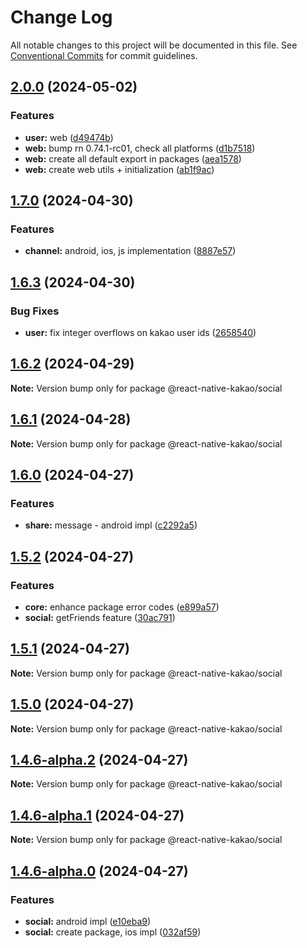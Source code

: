# Change Log

All notable changes to this project will be documented in this file.
See [Conventional Commits](https://conventionalcommits.org) for commit guidelines.

## [2.0.0](https://github.com/mym0404/react-native-kakao/compare/v1.7.0...v2.0.0) (2024-05-02)

### Features

* **user:** web ([d49474b](https://github.com/mym0404/react-native-kakao/commit/d49474b1dfcd410519dc03e13a7ff66bfc13463c))
* **web:** bump rn 0.74.1-rc01, check all platforms ([d1b7518](https://github.com/mym0404/react-native-kakao/commit/d1b7518afc7f36306b2667b30f39ab0d5847815e))
* **web:** create all default export in packages ([aea1578](https://github.com/mym0404/react-native-kakao/commit/aea1578b06a5100c89ce0614e132dc8073426994))
* **web:** create web utils + initialization ([ab1f9ac](https://github.com/mym0404/react-native-kakao/commit/ab1f9ac73a5da112ef6e08958df0e18263fca151))

## [1.7.0](https://github.com/mym0404/react-native-kakao/compare/v1.6.3...v1.7.0) (2024-04-30)

### Features

* **channel:** android, ios, js implementation ([8887e57](https://github.com/mym0404/react-native-kakao/commit/8887e57dfc076a0d2a3d3e29aa008a4736e70261))

## [1.6.3](https://github.com/mym0404/react-native-kakao/compare/v1.6.2...v1.6.3) (2024-04-30)

### Bug Fixes

* **user:** fix integer overflows on kakao user ids ([2658540](https://github.com/mym0404/react-native-kakao/commit/265854069567d17e48830e3e01d4eaea2ed64f62))

## [1.6.2](https://github.com/mym0404/react-native-kakao/compare/v1.6.1...v1.6.2) (2024-04-29)

**Note:** Version bump only for package @react-native-kakao/social

## [1.6.1](https://github.com/mym0404/react-native-kakao/compare/v1.6.0...v1.6.1) (2024-04-28)

**Note:** Version bump only for package @react-native-kakao/social

## [1.6.0](https://github.com/mym0404/react-native-kakao/compare/v1.5.2...v1.6.0) (2024-04-27)

### Features

* **share:** message - android impl ([c2292a5](https://github.com/mym0404/react-native-kakao/commit/c2292a59aacb352f027bcf0eaa98011edfcfa894))

## [1.5.2](https://github.com/mym0404/react-native-kakao/compare/v1.5.1...v1.5.2) (2024-04-27)

### Features

* **core:** enhance package error codes ([e899a57](https://github.com/mym0404/react-native-kakao/commit/e899a574f048998e5eb8dd79513e1d44742350e9))
* **social:** getFriends feature ([30ac791](https://github.com/mym0404/react-native-kakao/commit/30ac79164f82c8e05921ced5e3b6867044576c07))

## [1.5.1](https://github.com/mym0404/react-native-kakao/compare/v1.5.0...v1.5.1) (2024-04-27)

**Note:** Version bump only for package @react-native-kakao/social

## [1.5.0](https://github.com/mym0404/react-native-kakao/compare/v1.4.6-alpha.2...v1.5.0) (2024-04-27)

**Note:** Version bump only for package @react-native-kakao/social

## [1.4.6-alpha.2](https://github.com/mym0404/react-native-kakao/compare/v1.4.6-alpha.1...v1.4.6-alpha.2) (2024-04-27)

**Note:** Version bump only for package @react-native-kakao/social

## [1.4.6-alpha.1](https://github.com/mym0404/react-native-kakao/compare/v1.4.6-alpha.0...v1.4.6-alpha.1) (2024-04-27)

**Note:** Version bump only for package @react-native-kakao/social

## [1.4.6-alpha.0](https://github.com/mym0404/react-native-kakao/compare/v1.4.5...v1.4.6-alpha.0) (2024-04-27)

### Features

* **social:** android impl ([e10eba9](https://github.com/mym0404/react-native-kakao/commit/e10eba974b19ad13e303490dc1a17f63cf249797))
* **social:** create package, ios impl ([032af59](https://github.com/mym0404/react-native-kakao/commit/032af5934fca05c2a1fcfae41109ab84a0134fcb))
